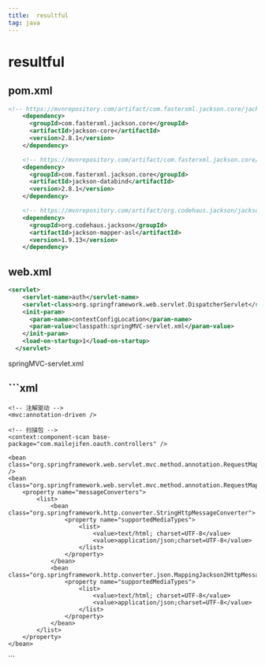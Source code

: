 ```yaml
---
title:  resultful
tag: java
---
```

<!-- toc -->
#  resultful

## pom.xml

```xml
<!-- https://mvnrepository.com/artifact/com.fasterxml.jackson.core/jackson-core -->
    <dependency>
      <groupId>com.fasterxml.jackson.core</groupId>
      <artifactId>jackson-core</artifactId>
      <version>2.8.1</version>
    </dependency>

    <!-- https://mvnrepository.com/artifact/com.fasterxml.jackson.core/jackson-databind -->
    <dependency>
      <groupId>com.fasterxml.jackson.core</groupId>
      <artifactId>jackson-databind</artifactId>
      <version>2.8.1</version>
    </dependency>

    <!-- https://mvnrepository.com/artifact/org.codehaus.jackson/jackson-mapper-asl -->
    <dependency>
      <groupId>org.codehaus.jackson</groupId>
      <artifactId>jackson-mapper-asl</artifactId>
      <version>1.9.13</version>
    </dependency>
```

## web.xml

```xml
<servlet>
    <servlet-name>auth</servlet-name>
    <servlet-class>org.springframework.web.servlet.DispatcherServlet</servlet-class>
    <init-param>
      <param-name>contextConfigLocation</param-name>
      <param-value>classpath:springMVC-servlet.xml</param-value>
    </init-param>
    <load-on-startup>1</load-on-startup>
  </servlet>
```

springMVC-servlet.xml

## ```xml
<?xml version="1.0" encoding="UTF-8"?>
<beans default-lazy-init="true"
       xmlns="http://www.springframework.org/schema/beans" xmlns:p="http://www.springframework.org/schema/p"
       xmlns:xsi="http://www.w3.org/2001/XMLSchema-instance" xmlns:context="http://www.springframework.org/schema/context"
       xmlns:mvc="http://www.springframework.org/schema/mvc"
       xsi:schemaLocation="
       http://www.springframework.org/schema/beans
       http://www.springframework.org/schema/beans/spring-beans-3.1.xsd
       http://www.springframework.org/schema/mvc
       http://www.springframework.org/schema/mvc/spring-mvc-3.1.xsd
       http://www.springframework.org/schema/context
       http://www.springframework.org/schema/context/spring-context-3.1.xsd">

    <!-- 注解驱动 -->
    <mvc:annotation-driven />

    <!-- 扫描包 -->
    <context:component-scan base-package="com.mailejifen.oauth.controllers" />

    <bean class="org.springframework.web.servlet.mvc.method.annotation.RequestMappingHandlerMapping" />
    <bean class="org.springframework.web.servlet.mvc.method.annotation.RequestMappingHandlerAdapter">
        <property name="messageConverters">
            <list>
                <bean class="org.springframework.http.converter.StringHttpMessageConverter">
                    <property name="supportedMediaTypes">
                        <list>
                            <value>text/html; charset=UTF-8</value>
                            <value>application/json;charset=UTF-8</value>
                        </list>
                    </property>
                </bean>
                <bean class="org.springframework.http.converter.json.MappingJackson2HttpMessageConverter">
                    <property name="supportedMediaTypes">
                        <list>
                            <value>text/html; charset=UTF-8</value>
                            <value>application/json;charset=UTF-8</value>
                        </list>
                    </property>
                </bean>
            </list>
        </property>
    </bean>

</beans>
```

